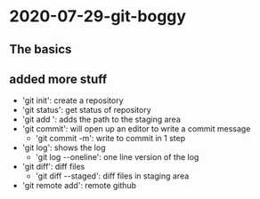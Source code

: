# 2020-07-29-git-boggy

## The basics
## added more stuff

- 'git init': create a repository
- 'git status': get status of repository
- 'git add <path>': adds the path to the staging area
- 'git commit': will open up an editor to write a commit message
	- 'git commit -m': write <message> to commit in 1 step
- 'git log': shows the log
	- 'git log --oneline': one line version of the log
- 'git diff': diff files 
	- 'git diff --staged': diff files in staging area
- 'git remote add': remote github
